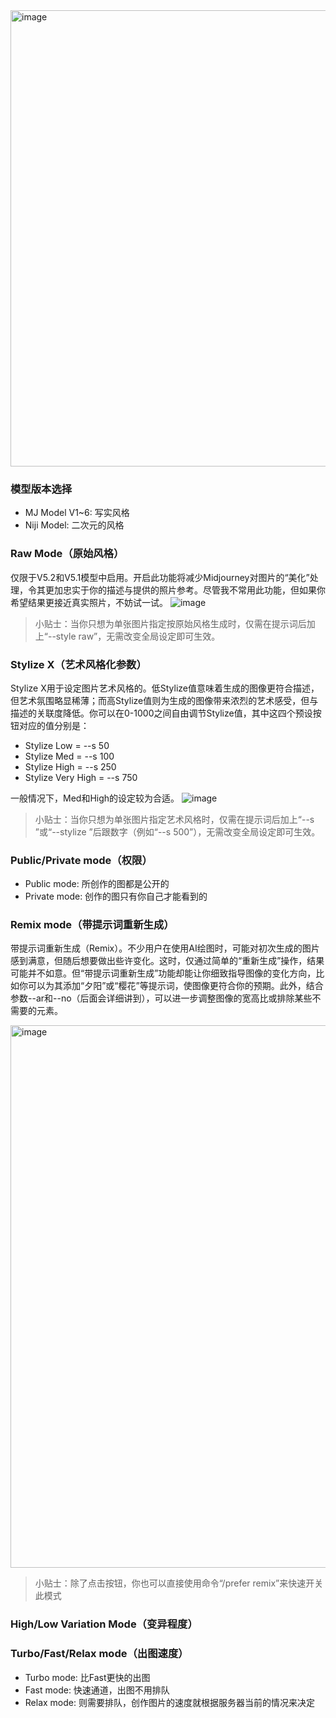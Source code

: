 <img width="730" alt="image" src="https://github.com/Vuact/Blog/assets/74364990/d41b7662-21c3-4de7-8035-c9f79bfed335">

### 模型版本选择
  - MJ Model V1~6: 写实风格
  - Niji Model: 二次元的风格
    
### Raw Mode（原始风格）
仅限于V5.2和V5.1模型中启用。开启此功能将减少Midjourney对图片的“美化”处理，令其更加忠实于你的描述与提供的照片参考。尽管我不常用此功能，但如果你希望结果更接近真实照片，不妨试一试。
![image](https://github.com/Vuact/Blog/assets/74364990/dfce5108-8291-4a84-a68f-0ea8277172e0)

> 小贴士：当你只想为单张图片指定按原始风格生成时，仅需在提示词后加上“--style raw”，无需改变全局设定即可生效。

### Stylize X（艺术风格化参数）
Stylize X用于设定图片艺术风格的。低Stylize值意味着生成的图像更符合描述，但艺术氛围略显稀薄；而高Stylize值则为生成的图像带来浓烈的艺术感受，但与描述的关联度降低。你可以在0-1000之间自由调节Stylize值，其中这四个预设按钮对应的值分别是：
- Stylize Low = --s 50
- Stylize Med = --s 100
- Stylize High = --s 250
- Stylize Very High = --s 750

一般情况下，Med和High的设定较为合适。
![image](https://github.com/Vuact/Blog/assets/74364990/eb6d9649-b5c1-4458-a73a-31010e80db3a)

> 小贴士：当你只想为单张图片指定艺术风格时，仅需在提示词后加上“--s ”或“--stylize ”后跟数字（例如“--s 500”），无需改变全局设定即可生效。

### Public/Private mode（权限）
  - Public mode: 所创作的图都是公开的
  - Private mode: 创作的图只有你自己才能看到的

### Remix mode（带提示词重新生成）

带提示词重新生成（Remix）。不少用户在使用AI绘图时，可能对初次生成的图片感到满意，但随后想要做出些许变化。这时，仅通过简单的“重新生成”操作，结果可能并不如意。但“带提示词重新生成”功能却能让你细致指导图像的变化方向，比如你可以为其添加“夕阳”或“樱花”等提示词，使图像更符合你的预期。此外，结合参数--ar和--no（后面会详细讲到），可以进一步调整图像的宽高比或排除某些不需要的元素。

<img width="868" alt="image" src="https://github.com/Vuact/Blog/assets/74364990/5a5d393c-51fd-4692-84cd-9b1bd4415f9a">

> 小贴士：除了点击按钮，你也可以直接使用命令“/prefer remix”来快速开关此模式

### High/Low Variation Mode（变异程度）

### Turbo/Fast/Relax mode（出图速度）
  - Turbo mode: 比Fast更快的出图
  - Fast mode: 快速通道，出图不用排队
  - Relax mode: 则需要排队，创作图片的速度就根据服务器当前的情况来决定



